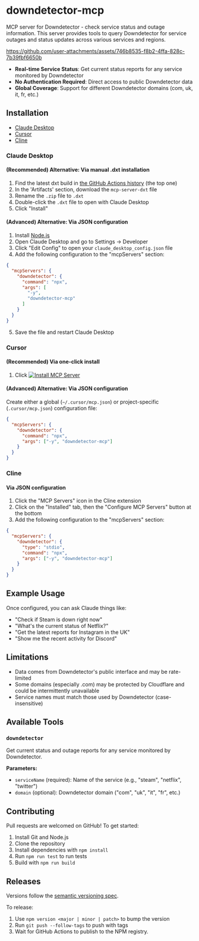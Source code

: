 # downdetector-mcp

MCP server for Downdetector - check service status and outage information. This server provides tools to query Downdetector for service outages and status updates across various services and regions.

https://github.com/user-attachments/assets/746b8535-f8b2-4ffa-828c-7b39fbf6650b

- **Real-time Service Status**: Get current status reports for any service monitored by Downdetector
- **No Authentication Required**: Direct access to public Downdetector data
- **Global Coverage**: Support for different Downdetector domains (com, uk, it, fr, etc.)

## Installation

- [Claude Desktop](#claude-desktop)
- [Cursor](#cursor)
- [Cline](#cline)

### Claude Desktop

#### (Recommended) Alternative: Via manual .dxt installation

1. Find the latest dxt build in [the GitHub Actions history](https://github.com/domdomegg/downdetector-mcp/actions/workflows/dxt.yaml?query=branch%3Amaster) (the top one)
2. In the 'Artifacts' section, download the `mcp-server-dxt` file
3. Rename the `.zip` file to `.dxt`
4. Double-click the `.dxt` file to open with Claude Desktop
5. Click "Install"

#### (Advanced) Alternative: Via JSON configuration

1. Install [Node.js](https://nodejs.org/en/download)
2. Open Claude Desktop and go to Settings → Developer
3. Click "Edit Config" to open your `claude_desktop_config.json` file
4. Add the following configuration to the "mcpServers" section:

```json
{
  "mcpServers": {
    "downdetector": {
      "command": "npx",
      "args": [
        "-y",
        "downdetector-mcp"
      ]
    }
  }
}
```

5. Save the file and restart Claude Desktop

### Cursor

#### (Recommended) Via one-click install

1. Click [![Install MCP Server](https://cursor.com/deeplink/mcp-install-dark.svg)](https://cursor.com/install-mcp?name=downdetector-mcp&config=JTdCJTIyY29tbWFuZCUyMiUzQSUyMm5weCUyMC15JTIwZG93bmRldGVjdG9yLW1jcCUyMiU3RA%3D%3D)

#### (Advanced) Alternative: Via JSON configuration

Create either a global (`~/.cursor/mcp.json`) or project-specific (`.cursor/mcp.json`) configuration file:

```json
{
  "mcpServers": {
    "downdetector": {
      "command": "npx",
      "args": ["-y", "downdetector-mcp"]
    }
  }
}
```

### Cline

#### Via JSON configuration

1. Click the "MCP Servers" icon in the Cline extension
2. Click on the "Installed" tab, then the "Configure MCP Servers" button at the bottom
3. Add the following configuration to the "mcpServers" section:

```json
{
  "mcpServers": {
    "downdetector": {
      "type": "stdio",
      "command": "npx",
      "args": ["-y", "downdetector-mcp"]
    }
  }
}
```

## Example Usage

Once configured, you can ask Claude things like:

- "Check if Steam is down right now"
- "What's the current status of Netflix?"
- "Get the latest reports for Instagram in the UK"
- "Show me the recent activity for Discord"

## Limitations

- Data comes from Downdetector's public interface and may be rate-limited
- Some domains (especially .com) may be protected by Cloudflare and could be intermittently unavailable
- Service names must match those used by Downdetector (case-insensitive)

## Available Tools

### `downdetector`
Get current status and outage reports for any service monitored by Downdetector.

**Parameters:**
- `serviceName` (required): Name of the service (e.g., "steam", "netflix", "twitter")
- `domain` (optional): Downdetector domain ("com", "uk", "it", "fr", etc.)

## Contributing

Pull requests are welcomed on GitHub! To get started:

1. Install Git and Node.js
2. Clone the repository
3. Install dependencies with `npm install`
4. Run `npm run test` to run tests
5. Build with `npm run build`

## Releases

Versions follow the [semantic versioning spec](https://semver.org/).

To release:

1. Use `npm version <major | minor | patch>` to bump the version
2. Run `git push --follow-tags` to push with tags
3. Wait for GitHub Actions to publish to the NPM registry.
